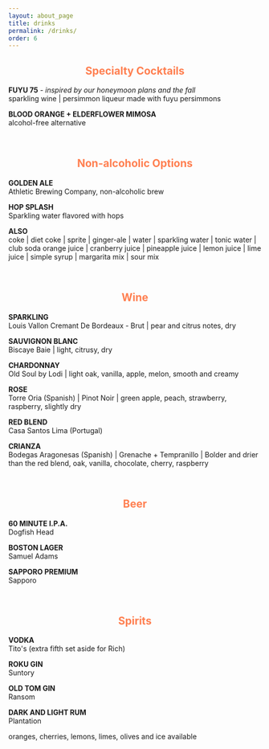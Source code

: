 ```yaml
---
layout: about_page
title: drinks
permalink: /drinks/
order: 6
---
```



<h2 align="middle"><span style="color:#FF7F50;">Specialty Cocktails</span></h2>

<p><b>FUYU 75</b> <i>- inspired by our honeymoon plans and the fall </i><br>
sparkling wine | persimmon liqueur made with fuyu persimmons</p>

<p><b>BLOOD ORANGE + ELDERFLOWER MIMOSA</b><br>
alcohol-free alternative</p>

<br>

<h2 align="middle"><span style="color:#FF7F50;">Non-alcoholic Options</span></h2>

<p><b>GOLDEN ALE</b><br>
Athletic Brewing Company, non-alcoholic brew</p>

<p><b>HOP SPLASH</b><br>
Sparkling water flavored with hops</p>

<p><b>ALSO</b><br>
coke | diet coke | sprite | ginger-ale | water | sparkling water | tonic water | club soda
orange juice | cranberry juice | pineapple juice | lemon juice | lime juice | simple syrup | margarita mix | sour mix </p>

<br>

<h2 align="middle"><span style="color:#FF7F50;">Wine</span></h2>

<p><b>SPARKLING</b><br>
Louis Vallon Cremant De Bordeaux - Brut | pear and citrus notes, dry </p>

<p><b>SAUVIGNON BLANC</b><br>
Biscaye Baie | light, citrusy, dry </p>

<p><b>CHARDONNAY</b><br>
Old Soul by Lodi | light oak, vanilla, apple, melon, smooth and creamy </p>

<p><b>ROSE</b><br>
Torre Oria (Spanish) | Pinot Noir | green apple, peach, strawberry, raspberry, slightly dry</p>

<p><b>RED BLEND</b><br>
Casa Santos Lima (Portugal) </p>

<p><b>CRIANZA</b><br>
Bodegas Aragonesas (Spanish) | Grenache + Tempranillo | Bolder and drier than the red blend, oak, vanilla, chocolate, cherry, raspberry </p>

<br>

<h2 align="middle"><span style="color:#FF7F50;">Beer</span></h2>

<p><b>60 MINUTE I.P.A.</b><br>
Dogfish Head</p>

<p><b>BOSTON LAGER</b><br>
Samuel Adams</p>

<p><b>SAPPORO PREMIUM</b><br>
Sapporo</p>

<br>

<h2 align="middle"><span style="color:#FF7F50;">Spirits</span></h2>

<p><b>VODKA</b><br>
Tito's (extra fifth set aside for Rich)</p>

<p><b>ROKU GIN</b><br>
Suntory</p>

<p><b>OLD TOM GIN</b><br>
Ransom</p>

<p><b>DARK AND LIGHT RUM</b><br>
Plantation</p>

<p>oranges, cherries, lemons, limes, olives and ice available</p>
